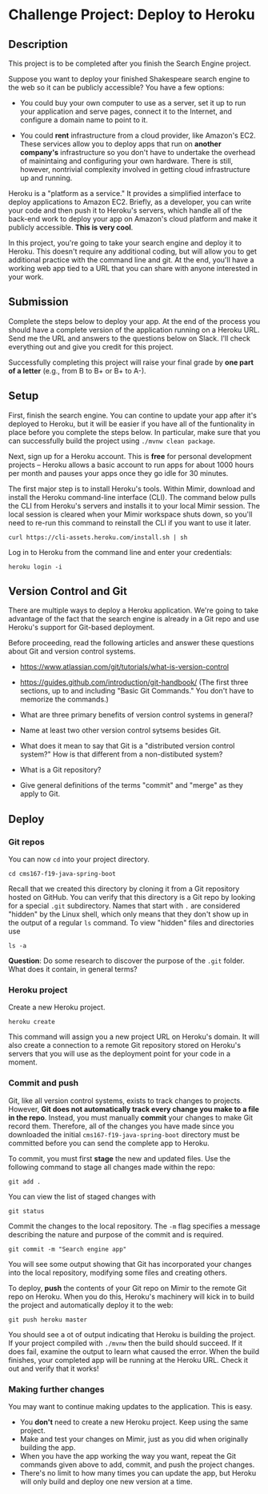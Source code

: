 # Challenge Project: Deploy to Heroku

## Description

This project is to be completed after you finish the Search Engine project.

Suppose you want to deploy your finished Shakespeare search engine to the web so it can be publicly accessible? You have a few options:

- You could buy your own computer to use as a server, set it up to run your application and serve pages, connect it to the Internet, and configure a domain name to point to it.

- You could **rent** infrastructure from a cloud provider, like Amazon's EC2. These services allow you to deploy apps that run on **another company's** infrastructure so you don't have to undertake the overhead of mainintaing and configuring your own hardware. There is still, however, nontrivial complexity involved in getting cloud infrastructure up and running.

Heroku is a "platform as a service." It provides a simplified interface to deploy applications to Amazon EC2. Briefly, as a developer, you can write your code and then push it to Heroku's servers, which handle all of the back-end work to deploy your app on Amazon's cloud platform and make it publicly accessible. **This is very cool**.

In this project, you're going to take your search engine and deploy it to Heroku. This doesn't require any additional coding, but will allow you to get additional practice with the command line and git. At the end, you'll have a working web app tied to a URL that you can share with anyone interested in your work.

## Submission

Complete the steps below to deploy your app. At the end of the process you should have a complete version of the application running on a Heroku URL. Send me the URL and answers to the questions below on Slack. I'll check everything out and give you credit for this project.

Successfully completing this project will raise your final grade by **one part of a letter** (e.g., from B to B+ or B+ to A-).

## Setup
First, finish the search engine. You can contine to update your app after it's deployed to Heroku, but it will be easier if you have all of the funtionality in place before you complete the steps below. In particular, make sure that you can successfully build the project using `./mvnw clean package`.

Next, sign up for a Heroku account. This is **free** for personal development projects &ndash; Heroku allows a basic account to run apps for about 1000 hours per month and pauses your apps once they go idle for 30 minutes.

The first major step is to install Heroku's tools. Within Mimir, download and install the Heroku command-line interface (CLI). The command below pulls the CLI from Heroku's servers and installs it to your local Mimir session. The local session is cleared when your Mimir workspace shuts down, so you'll need to re-run this command to reinstall the CLI if you want to use it later.

```
curl https://cli-assets.heroku.com/install.sh | sh
```

Log in to Heroku from the command line and enter your credentials:

```
heroku login -i
```

## Version Control and Git

There are multiple ways to deploy a Heroku application. We're going to take advantage of the fact that the search engine is already in a Git repo and use Heroku's support for Git-based deployment.

Before proceeding, read the following articles and answer these questions about Git and version control systems.

- https://www.atlassian.com/git/tutorials/what-is-version-control
- https://guides.github.com/introduction/git-handbook/ (The first three sections, up to and including "Basic Git Commands." You don't have to memorize the commands.)

- What are three primary benefits of version control systems in general?
- Name at least two other version control sytsems besides Git.
- What does it mean to say that Git is a "distributed version control system?" How is that different from a non-distibuted system?
- What is a Git repository?
- Give general definitions of the terms "commit" and "merge" as they apply to Git.

## Deploy

### Git repos

You can now `cd` into your project directory.

```
cd cms167-f19-java-spring-boot
```

Recall that we created this directory by cloning it from a Git repository hosted on GitHub. You can verify that this directory is a Git repo by looking for a special `.git` subdirectory. Names that start with `.` are considered "hidden" by the Linux shell, which only means that they don't show up in the output of a regular `ls` command. To view "hidden" files and directories use

```
ls -a
```

**Question**: Do some research to discover the purpose of the `.git` folder. What does it contain, in general terms?

### Heroku project

Create a new Heroku project.

```
heroku create
```

This command will assign you a new project URL on Heroku's domain. It will also create a connection to a remote Git repository stored on Heroku's servers that you will use as the deployment point for your code in a moment.

### Commit and push

Git, like all version control systems, exists to track changes to projects. However, **Git does not automatically track every change you make to a file in the repo**. Instead, you must manually **commit** your changes to make Git record them. Therefore, all of the changes you have made since you downloaded the initial `cms167-f19-java-spring-boot` directory must be committed before you can send the complete app to Heroku.

To commit, you must first **stage** the new and updated files. Use the following command to stage all changes made within the repo:

```
git add .
```

You can view the list of staged changes with 

```
git status
```

Commit the changes to the local repository. The `-m` flag specifies a message describing the nature and purpose of the commit and is required.

```
git commit -m "Search engine app"
```

You will see some output showing that Git has incorporated your changes into the local repository, modifying some files and creating others.

To deploy, **push** the contents of your Git repo on Mimir to the remote Git repo on Heroku. When you do this, Heroku's machinery will kick in to build the project and automatically deploy it to the web:

```
git push heroku master
```

You should see a ot of output indicating that Heroku is building the project. If your project compiled with `./mvnw` then the build should succeed. If it does fail, examine the output to learn what caused the error. When the build finishes, your completed app will be running at the Heroku URL. Check it out and verify that it works!

### Making further changes

You may want to continue making updates to the application. This is easy.

- You **don't** need to create a new Heroku project. Keep using the same project.
- Make and test your changes on Mimir, just as you did when originally building the app.
- When you have the app working the way you want, repeat the Git commands given above to add, commit, and push the project changes.
- There's no limit to how many times you can update the app, but Heroku will only build and deploy one new version at a time.
